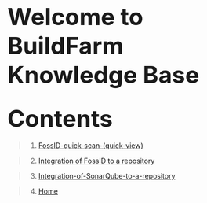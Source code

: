 # <font size="30">Welcome to BuildFarm Knowledge Base</font>

## <font size="20">Contents</font>


> 1. [FossID-quick-scan-(quick-view)](./FossID-quick-scan-%28quick-view%29.md)

> 2. [Integration of FossID to a repository](./Integration-of-FossID-to-a-repository.md)

> 3. [Integration-of-SonarQube-to-a-repository](./Integration-of-SonarQube-to-a-repository.md)

> 4. [Home](./Home.md)



